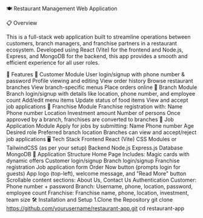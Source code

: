 🍽️ Restaurant Management Web Application

📋 Overview

This is a full-stack web application built to streamline operations between customers, branch managers, and franchise partners in a restaurant ecosystem. Developed using React (Vite) for the frontend and Node.js, Express, and MongoDB for the backend, this app provides a smooth and efficient experience for all user roles.

🚀 Features
👤 Customer Module
User login/signup with phone number & password
Profile viewing and editing
View order history
Browse restaurant branches
View branch-specific menus
Place orders online
🏬 Branch Module
Branch login/signup with details like location, phone number, and employee count
Add/edit menu items
Update status of food items
View and accept job applications
🤝 Franchise Module
Franchise registration with:
Name
Phone number
Location
Investment amount
Number of persons
Once approved by a branch, franchises are converted to branches
💼 Job Application Module
Apply for jobs by submitting:
Name
Phone number
Age
Desired role
Preferred branch location
Branches can view and accept/reject job applications
🖥️ Tech Stack
Frontend
React (Vite)
CSS Modules or TailwindCSS (as per your setup)
Backend
Node.js
Express.js
Database
MongoDB
🧠 Application Structure
Home Page Includes:
Magic cards with dynamic offers
Customer login/signup
Branch login/signup
Franchise registration
Job application form
Order Now button (prompts login for guests)
App logo (top-left), welcome message, and "Read More" button
Scrollable content sections: About Us, Contact Us
Authentication
Customer: Phone number + password
Branch: Username, phone, location, password, employee count
Franchise: Franchise name, phone, location, investment, team size
🛠️ Installation and Setup
1.Clone the Repository
git clone https://github.com/yourusername/restaurant-app.git
cd restaurant-app

